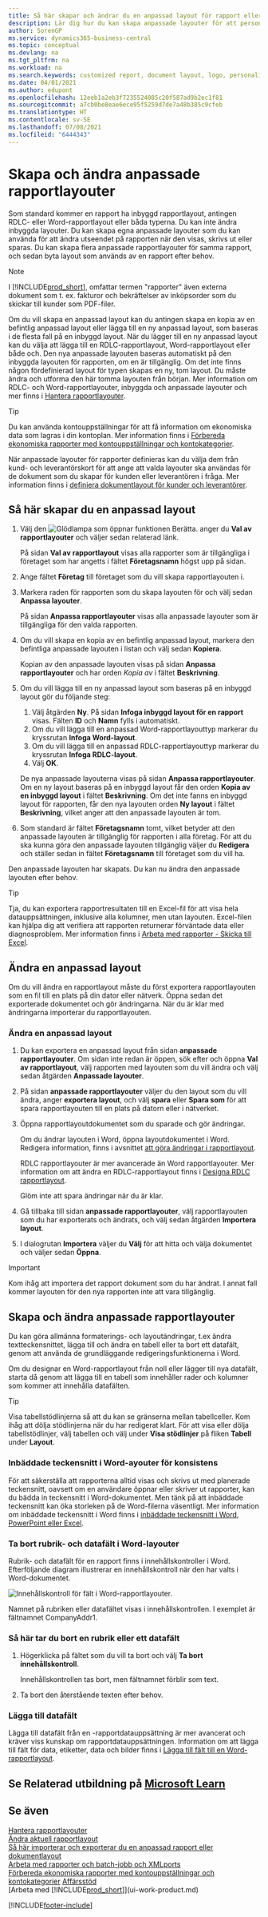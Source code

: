 ```yaml
---
title: Så här skapar och ändrar du en anpassad layout för rapport eller dokument | Microsoft Docs
description: Lär dig hur du kan skapa anpassade layouter för att personligt anpassa utseendet på rapporten när den visas, skrivs ut eller sparas.
author: SorenGP
ms.service: dynamics365-business-central
ms.topic: conceptual
ms.devlang: na
ms.tgt_pltfrm: na
ms.workload: na
ms.search.keywords: customized report, document layout, logo, personalize
ms.date: 04/01/2021
ms.author: edupont
ms.openlocfilehash: 12eeb1a2eb3f7235524085c20f587ad9b2ec1f81
ms.sourcegitcommit: a7cb0be8eae6ece95f5259d7de7a48b385c9cfeb
ms.translationtype: HT
ms.contentlocale: sv-SE
ms.lasthandoff: 07/08/2021
ms.locfileid: "6444343"
---
```

# <a name="create-and-modify-custom-report-layouts"></a>Skapa och ändra anpassade rapportlayouter

Som standard kommer en rapport ha inbyggd rapportlayout, antingen RDLC- eller Word-rapportlayout eller båda typerna. Du kan inte ändra inbyggda layouter. Du kan skapa egna anpassade layouter som du kan använda för att ändra utseendet på rapporten när den visas, skrivs ut eller sparas. Du kan skapa flera anpassade rapportlayouter för samma rapport, och sedan byta layout som används av en rapport efter behov.

> [!NOTE]  
> I [!INCLUDE[prod_short](includes/prod_short.md)], omfattar termen "rapporter" även externa dokument som t. ex. fakturor och bekräftelser av inköpsorder som du skickar till kunder som PDF-filer.

Om du vill skapa en anpassad layout kan du antingen skapa en kopia av en befintlig anpassad layout eller lägga till en ny anpassad layout, som baseras i de flesta fall på en inbyggd layout. När du lägger till en ny anpassad layout kan du välja att lägga till en RDLC-rapportlayout, Word-rapportlayout eller både och. Den nya anpassade layouten baseras automatiskt på den inbyggda layouten för rapporten, om en är tillgänglig. Om det inte finns någon fördefinierad layout för typen skapas en ny, tom layout. Du måste ändra och utforma den här tomma layouten från början. Mer information om RDLC- och Word-rapportlayouter, inbyggda och anpassade layouter och mer finns i [Hantera rapportlayouter](ui-manage-report-layouts.md).  

> [!TIP]
> Du kan använda kontouppställningar för att få information om ekonomiska data som lagras i din kontoplan. Mer information finns i [Förbereda ekonomiska rapporter med kontouppställningar och kontokategorier](bi-how-work-account-schedule.md).

När anpassade layouter för rapporter definieras kan du välja dem från kund- och leverantörskort för att ange att valda layouter ska användas för de dokument som du skapar för kunden eller leverantören i fråga. Mer information finns i [definiera dokumentlayout för kunder och leverantörer](ui-define-customer-vendor-document-layouts.md).

## <a name="to-create-a-custom-layout"></a>Så här skapar du en anpassad layout

1. Välj den ![Glödlampa som öppnar funktionen Berätta.](media/ui-search/search_small.png "Berätta vad du vill göra") anger du **Val av rapportlayouter** och väljer sedan relaterad länk.

    På sidan **Val av rapportlayout** visas alla rapporter som är tillgängliga i företaget som har angetts i fältet **Företagsnamn** högst upp på sidan.
2. Ange fältet **Företag** till företaget som du vill skapa rapportlayouten i.
3. Markera raden för rapporten som du skapa layouten för och välj sedan **Anpassa layouter**.  

   På sidan **Anpassa rapportlayouter** visas alla anpassade layouter som är tillgängliga för den valda rapporten.
4. Om du vill skapa en kopia av en befintlig anpassad layout, markera den befintliga anpassade layouten i listan och välj sedan **Kopiera**.  

   Kopian av den anpassade layouten visas på sidan **Anpassa rapportlayouter** och har orden *Kopia av* i fältet **Beskrivning**.
5. Om du vill lägga till en ny anpassad layout som baseras på en inbyggd layout gör du följande steg:  
   1. Välj åtgärden **Ny**. På sidan **Infoga inbyggd layout för en rapport** visas. Fälten **ID** och **Namn** fylls i automatiskt.
   2. Om du vill lägga till en anpassad Word-rapportlayouttyp markerar du kryssrutan **Infoga Word-layout**.
   3. Om du vill lägga till en anpassad RDLC-rapportlayouttyp markerar du kryssrutan **Infoga RDLC-layout**.
   4. Välj **OK**.  

    De nya anpassade layouterna visas på sidan **Anpassa rapportlayouter**. Om en ny layout baseras på en inbyggd layout får den orden **Kopia av en inbyggd layout** i fältet **Beskrivning**. Om det inte fanns en inbyggd layout för rapporten, får den nya layouten orden **Ny layout** i fältet **Beskrivning**, vilket anger att den anpassade layouten är tom.
6. Som standard är fältet **Företagsnamn** tomt, vilket betyder att den anpassade layouten är tillgänglig för rapporten i alla företag. För att du ska kunna göra den anpassade layouten tillgänglig väljer du **Redigera** och ställer sedan in fältet **Företagsnamn** till företaget som du vill ha.

Den anpassade layouten har skapats. Du kan nu ändra den anpassade layouten efter behov.

> [!TIP]
> Tja, du kan exportera rapportresultaten till en Excel-fil för att visa hela datauppsättningen, inklusive alla kolumner, men utan layouten. Excel-filen kan hjälpa dig att verifiera att rapporten returnerar förväntade data eller diagnosproblem. Mer information finns i [Arbeta med rapporter - Skicka till Excel](ui-work-report.md#send-to-excel).

## <a name="modifying-a-custom-layout"></a><a name="ModifyCustomLayout"></a>Ändra en anpassad layout

Om du vill ändra en rapportlayout måste du först exportera rapportlayouten som en fil till en plats på din dator eller nätverk. Öppna sedan det exporterade dokumentet och gör ändringarna. När du är klar med ändringarna importerar du rapportlayouten.

### <a name="to-modify-a-custom-layout"></a>Ändra en anpassad layout

1.  Du kan exportera en anpassad layout från sidan **anpassade rapportlayouter**. Om sidan inte redan är öppen, sök efter och öppna **Val av rapportlayout**, välj rapporten med layouten som du vill ändra och välj sedan åtgärden **Anpassade layouter**.  
2.  På sidan **anpassade rapportlayouter** väljer du den layout som du vill ändra, anger **exportera layout**, och välj **spara** eller **Spara som** för att spara rapportlayouten till en plats på datorn eller i nätverket.  

3.  Öppna rapportlayoutdokumentet som du sparade och gör ändringar.

      Om du ändrar layouten i Word, öppna layoutdokumentet i Word. Redigera information, finns i avsnittet [att göra ändringar i rapportlayout](ui-how-create-custom-report-layout.md#MakeChangesToLayout).

      RDLC rapportlayouter är mer avancerade än Word rapportlayouter. Mer information om att ändra en RDLC-rapportlayout finns i [Designa RDLC rapportlayout](/dynamics-nav/Designing-RDLC-Report-Layouts).

      Glöm inte att spara ändringar när du är klar.

4.  Gå tillbaka till sidan **anpassade rapportlayouter**, välj rapportlayouten som du har exporterats och ändrats, och välj sedan åtgärden **Importera layout**.  

5. I dialogrutan **Importera** väljer du **Välj** för att hitta och välja dokumentet och väljer sedan **Öppna**.

> [!IMPORTANT]
> Kom ihåg att importera det rapport dokument som du har ändrat. I annat fall kommer layouten för den nya rapporten inte att vara tillgänglig.

##  <a name="create-and-modify-custom-report-layouts"></a><a name="MakeChangesToLayout"></a> Skapa och ändra anpassade rapportlayouter

Du kan göra allmänna formaterings- och layoutändringar, t.ex ändra textteckensnittet, lägga till och ändra en tabell eller ta bort ett datafält, genom att använda de grundläggande redigeringsfunktionerna i Word.

Om du designar en Word-rapportlayout från noll eller lägger till nya datafält, starta då genom att lägga till en tabell som innehåller rader och kolumner som kommer att innehålla datafälten.

> [!TIP]  
> Visa tabellstödlinjerna så att du kan se gränserna mellan tabellceller. Kom ihåg att dölja stödlinjerna när du har redigerat klart. För att visa eller dölja tabellstödlinjer, välj tabellen och välj under **Visa stödlinjer** på fliken **Tabell** under **Layout**.

### <a name="embedding-fonts-in-word-layouts-for-consistency"></a>Inbäddade teckensnitt i Word-ayouter för konsistens

För att säkerställa att rapporterna alltid visas och skrivs ut med planerade teckensnitt, oavsett om en användare öppnar eller skriver ut rapporter, kan du bädda in teckensnitt i Word-dokumentet. Men tänk på att inbäddade teckensnitt kan öka storleken på de Word-filerna väsentligt. Mer information om inbäddade teckensnitt i Word finns i [inbäddade teckensnitt i Word, PowerPoint eller Excel](https://support.office.com/article/Embed-fonts-in-Word-PowerPoint-or-Excel-cb3982aa-ea76-4323-b008-86670f222dbc).

###  <a name="removing-label-and-data-fields-in-word-layouts"></a><a name="RemoveField"></a> Ta bort rubrik- och datafält i Word-layouter

 Rubrik- och datafält för en rapport finns i innehållskontroller i Word. Efterföljande diagram illustrerar en innehållskontroll när den har valts i Word-dokumentet.  

 ![Innehållskontroll för fält i Word-rapportlayouter.](media/nav_wordreportlayouts_contentcontrol.png "NAV_WordReportLayouts_ContentControl")  

 Namnet på rubriken eller datafältet visas i innehållskontrollen. I exemplet är fältnamnet CompanyAddr1.  

### <a name="to-remove-a-label-or-data-field"></a>Så här tar du bort en rubrik eller ett datafält  

1. Högerklicka på fältet som du vill ta bort och välj **Ta bort innehållskontroll**.  

     Innehållskontrollen tas bort, men fältnamnet förblir som text.  

2. Ta bort den återstående texten efter behov.  

### <a name="adding-data-fields"></a>Lägga till datafält

Lägga till datafält från en -rapportdatauppsättning är mer avancerat och kräver viss kunskap om rapportdatauppsättningen. Information om att lägga till fält för data, etiketter, data och bilder finns i [Lägga till fält till en Word-rapportlayout](ui-how-add-fields-word-report-layout.md).  

## <a name="see-related-training-at-microsoft-learn"></a>Se Relaterad utbildning på [Microsoft Learn](/learn/modules/change-documents-dynamics-365-business-central/index)

## <a name="see-also"></a>Se även

[Hantera rapportlayouter](ui-manage-report-layouts.md)  
[Ändra aktuell rapportlayout](ui-how-change-layout-currently-used-report.md)  
[Så här importerar och exporterar du en anpassad rapport eller dokumentlayout](ui-how-import-and-export-report-layout.md)  
[Arbeta med rapporter och batch-jobb och XMLports](ui-work-report.md)  
[Förbereda ekonomiska rapporter med kontouppställningar och kontokategorier](bi-how-work-account-schedule.md) 
[Affärsstöd](bi.md)  
[Arbeta med [!INCLUDE[prod_short](includes/prod_short.md)]](ui-work-product.md)  


[!INCLUDE[footer-include](includes/footer-banner.md)]